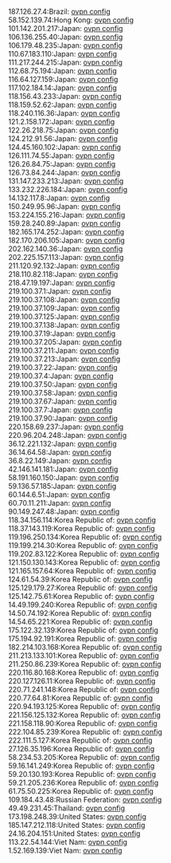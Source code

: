 187.126.27.4:Brazil: [ovpn config](vpn/187_126_27_4.ovpn)  
58.152.139.74:Hong Kong: [ovpn config](vpn/58_152_139_74.ovpn)  
101.142.201.217:Japan: [ovpn config](vpn/101_142_201_217.ovpn)  
106.136.255.40:Japan: [ovpn config](vpn/106_136_255_40.ovpn)  
106.179.48.235:Japan: [ovpn config](vpn/106_179_48_235.ovpn)  
110.67.183.110:Japan: [ovpn config](vpn/110_67_183_110.ovpn)  
111.217.244.215:Japan: [ovpn config](vpn/111_217_244_215.ovpn)  
112.68.75.194:Japan: [ovpn config](vpn/112_68_75_194.ovpn)  
116.64.127.159:Japan: [ovpn config](vpn/116_64_127_159.ovpn)  
117.102.184.14:Japan: [ovpn config](vpn/117_102_184_14.ovpn)  
118.156.43.233:Japan: [ovpn config](vpn/118_156_43_233.ovpn)  
118.159.52.62:Japan: [ovpn config](vpn/118_159_52_62.ovpn)  
118.240.116.36:Japan: [ovpn config](vpn/118_240_116_36.ovpn)  
121.2.158.172:Japan: [ovpn config](vpn/121_2_158_172.ovpn)  
122.26.218.75:Japan: [ovpn config](vpn/122_26_218_75.ovpn)  
124.212.91.56:Japan: [ovpn config](vpn/124_212_91_56.ovpn)  
124.45.160.102:Japan: [ovpn config](vpn/124_45_160_102.ovpn)  
126.111.74.55:Japan: [ovpn config](vpn/126_111_74_55.ovpn)  
126.26.84.75:Japan: [ovpn config](vpn/126_26_84_75.ovpn)  
126.73.84.244:Japan: [ovpn config](vpn/126_73_84_244.ovpn)  
131.147.233.213:Japan: [ovpn config](vpn/131_147_233_213.ovpn)  
133.232.226.184:Japan: [ovpn config](vpn/133_232_226_184.ovpn)  
14.132.117.8:Japan: [ovpn config](vpn/14_132_117_8.ovpn)  
150.249.95.96:Japan: [ovpn config](vpn/150_249_95_96.ovpn)  
153.224.155.216:Japan: [ovpn config](vpn/153_224_155_216.ovpn)  
159.28.240.89:Japan: [ovpn config](vpn/159_28_240_89.ovpn)  
182.165.174.252:Japan: [ovpn config](vpn/182_165_174_252.ovpn)  
182.170.206.105:Japan: [ovpn config](vpn/182_170_206_105.ovpn)  
202.162.140.36:Japan: [ovpn config](vpn/202_162_140_36.ovpn)  
202.225.157.113:Japan: [ovpn config](vpn/202_225_157_113.ovpn)  
211.120.92.132:Japan: [ovpn config](vpn/211_120_92_132.ovpn)  
218.110.82.118:Japan: [ovpn config](vpn/218_110_82_118.ovpn)  
218.47.19.197:Japan: [ovpn config](vpn/218_47_19_197.ovpn)  
219.100.37.1:Japan: [ovpn config](vpn/219_100_37_1.ovpn)  
219.100.37.108:Japan: [ovpn config](vpn/219_100_37_108.ovpn)  
219.100.37.109:Japan: [ovpn config](vpn/219_100_37_109.ovpn)  
219.100.37.125:Japan: [ovpn config](vpn/219_100_37_125.ovpn)  
219.100.37.138:Japan: [ovpn config](vpn/219_100_37_138.ovpn)  
219.100.37.19:Japan: [ovpn config](vpn/219_100_37_19.ovpn)  
219.100.37.205:Japan: [ovpn config](vpn/219_100_37_205.ovpn)  
219.100.37.211:Japan: [ovpn config](vpn/219_100_37_211.ovpn)  
219.100.37.213:Japan: [ovpn config](vpn/219_100_37_213.ovpn)  
219.100.37.22:Japan: [ovpn config](vpn/219_100_37_22.ovpn)  
219.100.37.4:Japan: [ovpn config](vpn/219_100_37_4.ovpn)  
219.100.37.50:Japan: [ovpn config](vpn/219_100_37_50.ovpn)  
219.100.37.58:Japan: [ovpn config](vpn/219_100_37_58.ovpn)  
219.100.37.67:Japan: [ovpn config](vpn/219_100_37_67.ovpn)  
219.100.37.7:Japan: [ovpn config](vpn/219_100_37_7.ovpn)  
219.100.37.90:Japan: [ovpn config](vpn/219_100_37_90.ovpn)  
220.158.69.237:Japan: [ovpn config](vpn/220_158_69_237.ovpn)  
220.96.204.248:Japan: [ovpn config](vpn/220_96_204_248.ovpn)  
36.12.221.132:Japan: [ovpn config](vpn/36_12_221_132.ovpn)  
36.14.64.58:Japan: [ovpn config](vpn/36_14_64_58.ovpn)  
36.8.22.149:Japan: [ovpn config](vpn/36_8_22_149.ovpn)  
42.146.141.181:Japan: [ovpn config](vpn/42_146_141_181.ovpn)  
58.191.160.150:Japan: [ovpn config](vpn/58_191_160_150.ovpn)  
59.136.57.185:Japan: [ovpn config](vpn/59_136_57_185.ovpn)  
60.144.6.51:Japan: [ovpn config](vpn/60_144_6_51.ovpn)  
60.70.11.211:Japan: [ovpn config](vpn/60_70_11_211.ovpn)  
90.149.247.48:Japan: [ovpn config](vpn/90_149_247_48.ovpn)  
118.34.156.114:Korea Republic of: [ovpn config](vpn/118_34_156_114.ovpn)  
118.37.143.119:Korea Republic of: [ovpn config](vpn/118_37_143_119.ovpn)  
119.196.250.134:Korea Republic of: [ovpn config](vpn/119_196_250_134.ovpn)  
119.199.214.30:Korea Republic of: [ovpn config](vpn/119_199_214_30.ovpn)  
119.202.83.122:Korea Republic of: [ovpn config](vpn/119_202_83_122.ovpn)  
121.150.130.143:Korea Republic of: [ovpn config](vpn/121_150_130_143.ovpn)  
121.165.157.64:Korea Republic of: [ovpn config](vpn/121_165_157_64.ovpn)  
124.61.54.39:Korea Republic of: [ovpn config](vpn/124_61_54_39.ovpn)  
125.129.179.27:Korea Republic of: [ovpn config](vpn/125_129_179_27.ovpn)  
125.142.75.61:Korea Republic of: [ovpn config](vpn/125_142_75_61.ovpn)  
14.49.199.240:Korea Republic of: [ovpn config](vpn/14_49_199_240.ovpn)  
14.50.74.192:Korea Republic of: [ovpn config](vpn/14_50_74_192.ovpn)  
14.54.65.221:Korea Republic of: [ovpn config](vpn/14_54_65_221.ovpn)  
175.122.32.139:Korea Republic of: [ovpn config](vpn/175_122_32_139.ovpn)  
175.194.92.191:Korea Republic of: [ovpn config](vpn/175_194_92_191.ovpn)  
182.214.103.168:Korea Republic of: [ovpn config](vpn/182_214_103_168.ovpn)  
211.213.133.101:Korea Republic of: [ovpn config](vpn/211_213_133_101.ovpn)  
211.250.86.239:Korea Republic of: [ovpn config](vpn/211_250_86_239.ovpn)  
220.116.80.168:Korea Republic of: [ovpn config](vpn/220_116_80_168.ovpn)  
220.127.126.11:Korea Republic of: [ovpn config](vpn/220_127_126_11.ovpn)  
220.71.241.148:Korea Republic of: [ovpn config](vpn/220_71_241_148.ovpn)  
220.77.64.81:Korea Republic of: [ovpn config](vpn/220_77_64_81.ovpn)  
220.94.193.125:Korea Republic of: [ovpn config](vpn/220_94_193_125.ovpn)  
221.156.125.132:Korea Republic of: [ovpn config](vpn/221_156_125_132.ovpn)  
221.158.118.90:Korea Republic of: [ovpn config](vpn/221_158_118_90.ovpn)  
222.104.85.239:Korea Republic of: [ovpn config](vpn/222_104_85_239.ovpn)  
222.111.5.127:Korea Republic of: [ovpn config](vpn/222_111_5_127.ovpn)  
27.126.35.196:Korea Republic of: [ovpn config](vpn/27_126_35_196.ovpn)  
58.234.53.205:Korea Republic of: [ovpn config](vpn/58_234_53_205.ovpn)  
59.16.141.249:Korea Republic of: [ovpn config](vpn/59_16_141_249.ovpn)  
59.20.130.193:Korea Republic of: [ovpn config](vpn/59_20_130_193.ovpn)  
59.21.205.236:Korea Republic of: [ovpn config](vpn/59_21_205_236.ovpn)  
61.75.50.225:Korea Republic of: [ovpn config](vpn/61_75_50_225.ovpn)  
109.184.43.48:Russian Federation: [ovpn config](vpn/109_184_43_48.ovpn)  
49.49.231.45:Thailand: [ovpn config](vpn/49_49_231_45.ovpn)  
173.198.248.39:United States: [ovpn config](vpn/173_198_248_39.ovpn)  
185.147.212.118:United States: [ovpn config](vpn/185_147_212_118.ovpn)  
24.16.204.151:United States: [ovpn config](vpn/24_16_204_151.ovpn)  
113.22.54.144:Viet Nam: [ovpn config](vpn/113_22_54_144.ovpn)  
1.52.169.139:Viet Nam: [ovpn config](vpn/1_52_169_139.ovpn)  

